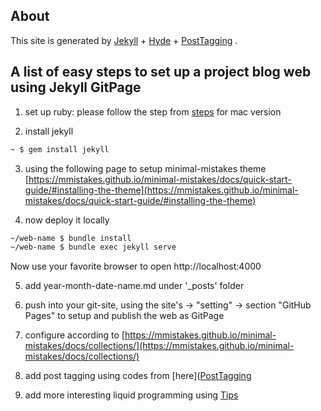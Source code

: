 ## About
This site is generated by [Jekyll](http://jekyllrb.com) + [Hyde](https://github.com/poole/hyde#readme)   + [PostTagging](https://www.jokecamp.com/blog/listing-jekyll-posts-by-tag/) .


## A list of easy steps to set up a project blog web using Jekyll GitPage

1. set up ruby: please follow the step from [steps](https://gist.github.com/mcls/3118518) for mac version

2. install jekyll
```sh
~ $ gem install jekyll
```

3. using the following page to setup minimal-mistakes theme 
[https://mmistakes.github.io/minimal-mistakes/docs/quick-start-guide/#installing-the-theme](https://mmistakes.github.io/minimal-mistakes/docs/quick-start-guide/#installing-the-theme)


4. now deploy it locally
```sh
~/web-name $ bundle install
~/web-name $ bundle exec jekyll serve
```
Now use your favorite browser to open http://localhost:4000


5. add year-month-date-name.md under '_posts' folder


6. push into your git-site, using the site's -> "setting" -> section "GitHub Pages" to setup and publish the web as GitPage

7. configure according to
[https://mmistakes.github.io/minimal-mistakes/docs/collections/](https://mmistakes.github.io/minimal-mistakes/docs/collections/)

8. add post tagging using codes from [here]([PostTagging](https://www.jokecamp.com/blog/listing-jekyll-posts-by-tag/)

9. add more interesting liquid programming using [Tips](https://gist.github.com/smutnyleszek/9803727)
